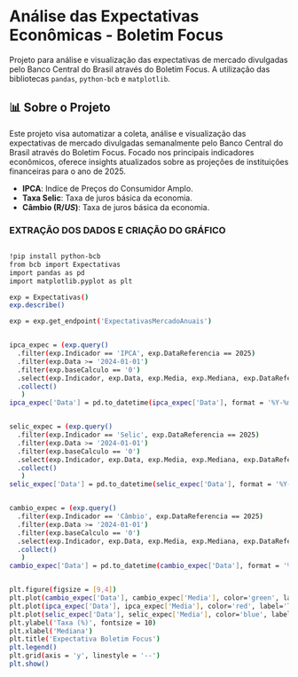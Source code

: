 # Análise das Expectativas Econômicas - Boletim Focus

Projeto para análise e visualização das expectativas de mercado divulgadas pelo Banco Central do Brasil através do Boletim Focus.
A utilização das bibliotecas `pandas`, `python-bcb` e `matplotlib`.

## 📊 Sobre o Projeto

Este projeto visa automatizar a coleta, análise e visualização das expectativas de mercado divulgadas semanalmente pelo Banco Central do Brasil através do Boletim Focus. Focado nos principais indicadores econômicos, oferece insights atualizados sobre as projeções de instituições financeiras para o ano de 2025.
- **IPCA**: Indíce de Preços do Consumidor Amplo.
- **Taxa Selic**: Taxa de juros básica da economia.
- **Câmbio (R$/US$)**: Taxa de juros básica da economia.

### EXTRAÇÃO DOS DADOS E CRIAÇÃO DO GRÁFICO
```bash

!pip install python-bcb
from bcb import Expectativas
import pandas as pd
import matplotlib.pyplot as plt   

exp = Expectativas()           
exp.describe()

exp = exp.get_endpoint('ExpectativasMercadoAnuais')


ipca_expec = (exp.query()
  .filter(exp.Indicador == 'IPCA', exp.DataReferencia == 2025)              
  .filter(exp.Data >= '2024-01-01')                                        
  .filter(exp.baseCalculo == '0')
  .select(exp.Indicador, exp.Data, exp.Media, exp.Mediana, exp.DataReferencia) 
  .collect()                                                              
   )
ipca_expec['Data'] = pd.to_datetime(ipca_expec['Data'], format = '%Y-%m-%d')


selic_expec = (exp.query()
  .filter(exp.Indicador == 'Selic', exp.DataReferencia == 2025) 
  .filter(exp.Data >= '2024-01-01')                                       
  .filter(exp.baseCalculo == '0')
  .select(exp.Indicador, exp.Data, exp.Media, exp.Mediana, exp.DataReferencia) 
  .collect()                                                              
   )
selic_expec['Data'] = pd.to_datetime(selic_expec['Data'], format = '%Y-%m-%d')


cambio_expec = (exp.query()
  .filter(exp.Indicador == 'Câmbio', exp.DataReferencia == 2025)             
  .filter(exp.Data >= '2024-01-01')                                        
  .filter(exp.baseCalculo == '0')
  .select(exp.Indicador, exp.Data, exp.Media, exp.Mediana, exp.DataReferencia) 
  .collect()                                                              
   )
cambio_expec['Data'] = pd.to_datetime(cambio_expec['Data'], format = '%Y-%m-%d')


plt.figure(figsize = [9,4])
plt.plot(cambio_expec['Data'], cambio_expec['Media'], color='green', label='Taxa de Câmbio')
plt.plot(ipca_expec['Data'], ipca_expec['Media'], color='red', label='Taxa de IPCA')
plt.plot(selic_expec['Data'], selic_expec['Media'], color='blue', label='Taxa Selic')
plt.ylabel('Taxa (%)', fontsize = 10)
plt.xlabel('Mediana')
plt.title('Expectativa Boletim Focus')
plt.legend()
plt.grid(axis = 'y', linestyle = '--')
plt.show()

